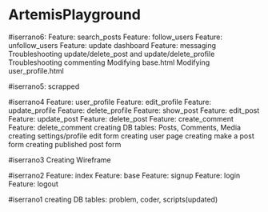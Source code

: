 # ArtemisPlayground

#iserrano6:
Feature: search_posts
Feature: follow_users
Feature: unfollow_users
Feature: update dashboard
Feature: messaging
Troubleshooting update/delete_post and update/delete_profile
Troubleshooting commenting
Modifying base.html
Modifying user_profile.html

#iserrano5:
scrapped

#iserrano4
Feature: user_profile
Feature: edit_profile
Feature: update_profile
Feature: delete_profile
Feature: show_post
Feature: edit_post
Feature: update_post
Feature: delete_post
Feature: create_comment
Feature: delete_comment
creating DB tables: Posts, Comments, Media
creating settings/profile edit form
creating user page
creating make a post form
creating published post form

#iserrano3
Creating Wireframe

#iserrano2
Feature: index
Feature: base
Feature: signup
Feature: login
Feature: logout

#iserrano1
creating DB tables: problem, coder, scripts(updated)
